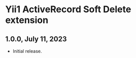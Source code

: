 Yii1 ActiveRecord Soft Delete extension
=======================================

1.0.0, July 11, 2023
--------------------

- Initial release.
